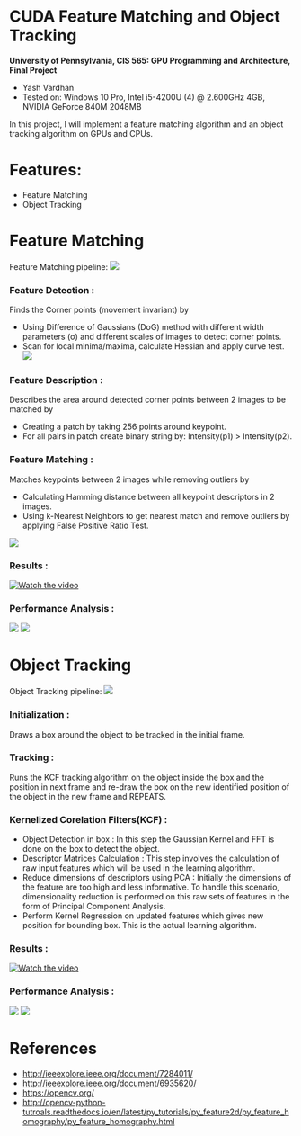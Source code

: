 CUDA Feature Matching and Object Tracking
=========================================

**University of Pennsylvania, CIS 565: GPU Programming and Architecture, Final Project**

* Yash Vardhan
* Tested on: Windows 10 Pro, Intel i5-4200U (4) @ 2.600GHz 4GB, NVIDIA GeForce 840M 2048MB

In this project, I will implement a feature matching algorithm and an object tracking algorithm on GPUs and CPUs.

# Features:
* Feature Matching
* Object Tracking

# Feature Matching

Feature Matching pipeline:
![](images/fmpipe.png)

### Feature Detection :
Finds the Corner points (movement invariant) by  
* Using Difference of Gaussians (DoG) method with different width parameters (σ) and different scales of images to detect corner points.
* Scan for local minima/maxima, calculate Hessian and apply curve test. 
![](images/dog.png)

### Feature Description : 
Describes the area around detected corner points between 2 images to be matched by
* Creating a patch by taking 256 points around keypoint.
* For all pairs in patch create binary string by: Intensity(p1) > Intensity(p2).

### Feature Matching :
Matches keypoints between 2 images while removing outliers by
* Calculating Hamming distance between all keypoint descriptors in 2 images.
* Using k-Nearest Neighbors to get nearest match and remove outliers by applying False Positive Ratio Test.

![](images/match.png)

### Results :
[![Watch the video](images/fm.png)](https://youtu.be/y7_LqC91DrI)

### Performance Analysis :
![](images/1.png)
![](images/2.png)

# Object Tracking

Object Tracking pipeline:
![](images/otpipe.png)

### Initialization : 
Draws a box around the object to be tracked in the initial frame.

### Tracking : 
Runs the KCF tracking algorithm on the object inside the box and the position in next frame and re-draw the box on the new identified position of the object in the new frame and REPEATS.

### Kernelized Corelation Filters(KCF) :
* Object Detection in box : In this step the Gaussian Kernel and FFT is done on the box to detect the object.
* Descriptor Matrices Calculation : This step involves the calculation of raw input features which will be used in the learning algorithm.
* Reduce dimensions of descriptors using PCA : Initially the dimensions of the feature are too high and less informative. To handle this scenario, dimensionality reduction is performed on this raw sets of features in the form of Principal Component Analysis.
* Perform Kernel Regression on updated features which gives new position for bounding box. This is the actual learning algorithm.

### Results :
[![Watch the video](images/ot.jpg)](https://youtu.be/FSxoJhhMFWw)

### Performance Analysis :
![](images/3.png)
![](images/4.png)

# References
* http://ieeexplore.ieee.org/document/7284011/
* http://ieeexplore.ieee.org/document/6935620/
* https://opencv.org/
* http://opencv-python-tutroals.readthedocs.io/en/latest/py_tutorials/py_feature2d/py_feature_homography/py_feature_homography.html
